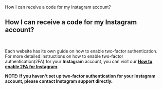 How I can receive a code for my Instagram account?
## **How I can receive a code for my Instagram account?**

<br />

Each website has its own guide on how to enable two-factor authentication. For more detailed instructions on how to enable two-factor authentication(2FA) for your **Instagram** account, you can visit our [**How to enable 2FA for Instagram**](https://authenticator.2stable.com/2fa-guides/instagram/).

**NOTE: If you haven't set up two-factor authentication for your Instagram account, please contact Instagram support directly.**
